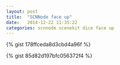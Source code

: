```yaml
---
layout: post
title:  "SCNNode face up"
date:   2014-12-22 11:35:22
categories: scnnode scenekit dice face up
---
```


{% gist 178ffceda8d3cbd4a96f %}

{% gist 85d82d197bfc056372f4 %}